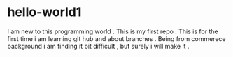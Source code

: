 # hello-world1
I am new to this programming world . This is my first repo .
This is for the first time i am learning git hub and about branches . Being from commerece background i am finding it bit difficult , but surely i will make it .
